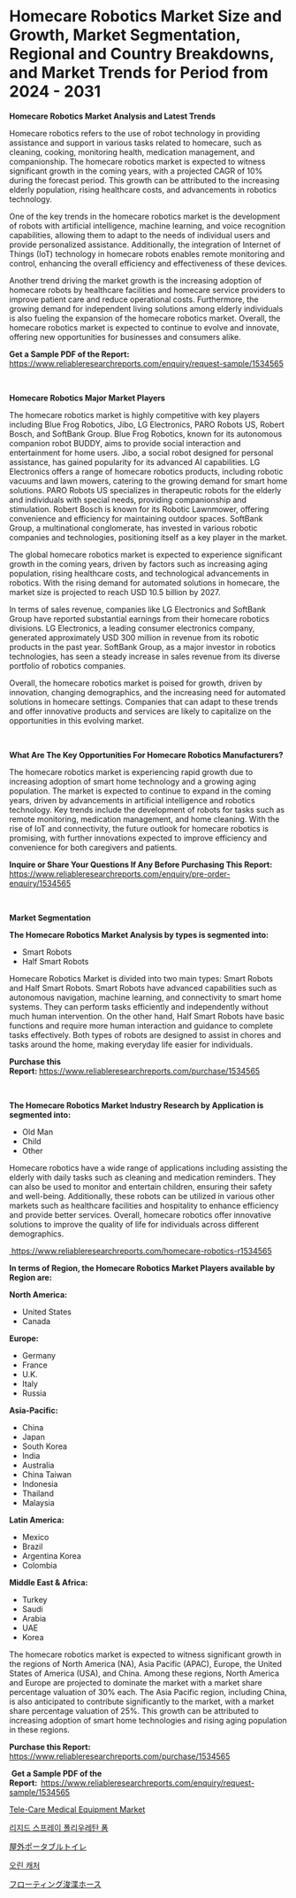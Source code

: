 <p><h1>Homecare Robotics Market Size and Growth, Market Segmentation, Regional and Country Breakdowns, and Market Trends for Period from 2024 -  2031</h1></p><p><strong>Homecare Robotics Market Analysis and Latest Trends</strong></p>
<p><p>Homecare robotics refers to the use of robot technology in providing assistance and support in various tasks related to homecare, such as cleaning, cooking, monitoring health, medication management, and companionship. The homecare robotics market is expected to witness significant growth in the coming years, with a projected CAGR of 10% during the forecast period. This growth can be attributed to the increasing elderly population, rising healthcare costs, and advancements in robotics technology.</p><p>One of the key trends in the homecare robotics market is the development of robots with artificial intelligence, machine learning, and voice recognition capabilities, allowing them to adapt to the needs of individual users and provide personalized assistance. Additionally, the integration of Internet of Things (IoT) technology in homecare robots enables remote monitoring and control, enhancing the overall efficiency and effectiveness of these devices.</p><p>Another trend driving the market growth is the increasing adoption of homecare robots by healthcare facilities and homecare service providers to improve patient care and reduce operational costs. Furthermore, the growing demand for independent living solutions among elderly individuals is also fueling the expansion of the homecare robotics market. Overall, the homecare robotics market is expected to continue to evolve and innovate, offering new opportunities for businesses and consumers alike.</p></p>
<p><strong>Get a Sample PDF of the Report:&nbsp;</strong> <a href="https://www.reliableresearchreports.com/enquiry/request-sample/1534565">https://www.reliableresearchreports.com/enquiry/request-sample/1534565</a></p>
<p>&nbsp;</p>
<p><strong>Homecare Robotics Major Market Players</strong></p>
<p><p>The homecare robotics market is highly competitive with key players including Blue Frog Robotics, Jibo, LG Electronics, PARO Robots US, Robert Bosch, and SoftBank Group. Blue Frog Robotics, known for its autonomous companion robot BUDDY, aims to provide social interaction and entertainment for home users. Jibo, a social robot designed for personal assistance, has gained popularity for its advanced AI capabilities. LG Electronics offers a range of homecare robotics products, including robotic vacuums and lawn mowers, catering to the growing demand for smart home solutions. PARO Robots US specializes in therapeutic robots for the elderly and individuals with special needs, providing companionship and stimulation. Robert Bosch is known for its Robotic Lawnmower, offering convenience and efficiency for maintaining outdoor spaces. SoftBank Group, a multinational conglomerate, has invested in various robotic companies and technologies, positioning itself as a key player in the market.</p><p>The global homecare robotics market is expected to experience significant growth in the coming years, driven by factors such as increasing aging population, rising healthcare costs, and technological advancements in robotics. With the rising demand for automated solutions in homecare, the market size is projected to reach USD 10.5 billion by 2027.</p><p>In terms of sales revenue, companies like LG Electronics and SoftBank Group have reported substantial earnings from their homecare robotics divisions. LG Electronics, a leading consumer electronics company, generated approximately USD 300 million in revenue from its robotic products in the past year. SoftBank Group, as a major investor in robotics technologies, has seen a steady increase in sales revenue from its diverse portfolio of robotics companies.</p><p>Overall, the homecare robotics market is poised for growth, driven by innovation, changing demographics, and the increasing need for automated solutions in homecare settings. Companies that can adapt to these trends and offer innovative products and services are likely to capitalize on the opportunities in this evolving market.</p></p>
<p>&nbsp;</p>
<p><strong>What Are The Key Opportunities For Homecare Robotics Manufacturers?</strong></p>
<p><p>The homecare robotics market is experiencing rapid growth due to increasing adoption of smart home technology and a growing aging population. The market is expected to continue to expand in the coming years, driven by advancements in artificial intelligence and robotics technology. Key trends include the development of robots for tasks such as remote monitoring, medication management, and home cleaning. With the rise of IoT and connectivity, the future outlook for homecare robotics is promising, with further innovations expected to improve efficiency and convenience for both caregivers and patients.</p></p>
<p><strong>Inquire or Share Your Questions If Any Before Purchasing This Report:</strong> <a href="https://www.reliableresearchreports.com/enquiry/pre-order-enquiry/1534565">https://www.reliableresearchreports.com/enquiry/pre-order-enquiry/1534565</a></p>
<p>&nbsp;</p>
<p><strong>Market Segmentation</strong></p>
<p><strong>The Homecare Robotics Market Analysis by types is segmented into:</strong></p>
<p><ul><li>Smart Robots</li><li>Half Smart Robots</li></ul></p>
<p><p>Homecare Robotics Market is divided into two main types: Smart Robots and Half Smart Robots. Smart Robots have advanced capabilities such as autonomous navigation, machine learning, and connectivity to smart home systems. They can perform tasks efficiently and independently without much human intervention. On the other hand, Half Smart Robots have basic functions and require more human interaction and guidance to complete tasks effectively. Both types of robots are designed to assist in chores and tasks around the home, making everyday life easier for individuals.</p></p>
<p><strong>Purchase this Report:&nbsp;</strong><a href="https://www.reliableresearchreports.com/purchase/1534565">https://www.reliableresearchreports.com/purchase/1534565</a></p>
<p>&nbsp;</p>
<p><strong>The Homecare Robotics Market Industry Research by Application is segmented into:</strong></p>
<p><ul><li>Old Man</li><li>Child</li><li>Other</li></ul></p>
<p><p>Homecare robotics have a wide range of applications including assisting the elderly with daily tasks such as cleaning and medication reminders. They can also be used to monitor and entertain children, ensuring their safety and well-being. Additionally, these robots can be utilized in various other markets such as healthcare facilities and hospitality to enhance efficiency and provide better services. Overall, homecare robotics offer innovative solutions to improve the quality of life for individuals across different demographics.</p></p>
<p><a href="https://www.reliableresearchreports.com/homecare-robotics-r1534565">&nbsp;https://www.reliableresearchreports.com/homecare-robotics-r1534565</a></p>
<p><strong>In terms of Region, the Homecare Robotics Market Players available by Region are:</strong></p>
<p>
    <p> <strong> North America: </strong>
        <ul>
            <li>United States</li>
            <li>Canada</li>
        </ul>
        </p> 
    <p> <strong> Europe: </strong>
        <ul>
            <li>Germany</li>
            <li>France</li>
            <li>U.K.</li>
            <li>Italy</li>
            <li>Russia</li>
        </ul>
        </p> 
    <p> <strong> Asia-Pacific: </strong>
        <ul>
            <li>China</li>
            <li>Japan</li>
            <li>South Korea</li>
            <li>India</li>
            <li>Australia</li>
            <li>China Taiwan</li>
            <li>Indonesia</li>
            <li>Thailand</li>
            <li>Malaysia</li>
        </ul>
        </p> 
    <p> <strong> Latin America: </strong>
        <ul>
            <li>Mexico</li>
            <li>Brazil</li>
            <li>Argentina Korea</li>
            <li>Colombia</li>
        </ul>
        </p> 
    <p> <strong> Middle East & Africa: </strong>
        <ul>
            <li>Turkey</li>
            <li>Saudi</li>
            <li>Arabia</li>
            <li>UAE</li>
            <li>Korea</li>
        </ul>
    </p>
    </p>
<p><p>The homecare robotics market is expected to witness significant growth in the regions of North America (NA), Asia Pacific (APAC), Europe, the United States of America (USA), and China. Among these regions, North America and Europe are projected to dominate the market with a market share percentage valuation of 30% each. The Asia Pacific region, including China, is also anticipated to contribute significantly to the market, with a market share percentage valuation of 25%. This growth can be attributed to increasing adoption of smart home technologies and rising aging population in these regions.</p></p>
<p><strong>Purchase this Report: </strong><a href="https://www.reliableresearchreports.com/purchase/1534565">https://www.reliableresearchreports.com/purchase/1534565</a></p>
<p>&nbsp;<strong>Get a Sample PDF of the Report:&nbsp;&nbsp;</strong><a href="https://www.reliableresearchreports.com/enquiry/request-sample/1534565">https://www.reliableresearchreports.com/enquiry/request-sample/1534565</a></p>
<p><strong></strong></p>
<p><p><a href="https://github.com/seekum/Market-Research-Report-List-2/blob/main/tele-care-medical-equipment-market.md">Tele-Care Medical Equipment Market</a></p><p><a href="https://medium.com/@daveblock56/%EA%B2%BD%EC%A7%81-%EC%8A%A4%ED%94%84%EB%A0%88%EC%9D%B4-%ED%8F%B4%EB%A6%AC%EC%9A%B0%EB%A0%88%ED%83%84-%ED%8F%BC-%EC%8B%9C%EC%9E%A5%EC%9D%80-%EC%8B%9C%EC%9E%A5-%EC%A0%90%EC%9C%A0%EC%9C%A8-%EC%8B%9C%EC%9E%A5-%EB%8F%99%ED%96%A5-%EB%B0%8F-%EC%8B%9C%EC%9E%A5-%EC%84%B1%EC%9E%A5%EC%97%90-%EA%B4%80%ED%95%9C-%EC%A0%95%EB%B3%B4%EB%A5%BC-%EC%A0%9C%EA%B3%B5%ED%95%A9%EB%8B%88%EB%8B%A4-d6fb18faf7d3">리지드 스프레이 폴리우레탄 폼</a></p><p><a href="https://medium.com/@addyserr7687/2024%E5%B9%B4%E3%81%8B%E3%82%892031%E5%B9%B4%E3%81%BE%E3%81%A7%E3%81%AE%E6%9C%9F%E9%96%93%E3%81%AB%E4%BA%88%E6%B8%AC%E3%81%95%E3%82%8C%E3%82%8B%E5%B1%8B%E5%A4%96%E3%83%9D%E3%83%BC%E3%82%BF%E3%83%96%E3%83%AB%E3%83%88%E3%82%A4%E3%83%AC%E5%B8%82%E5%A0%B4%E3%83%88%E3%83%AC%E3%83%B3%E3%83%89%E3%81%A8%E5%B8%82%E5%A0%B4%E5%88%86%E6%9E%90-c4c85bd16472">屋外ポータブルトイレ</a></p><p><a href="https://github.com/durgin521/Market-Research-Report-List-1/blob/main/138586846603.md">오린 캐처</a></p><p><a href="https://medium.com/@teridactyl90/%E6%B5%AE%E5%8B%95%E5%BC%8F%E6%B5%9A%E6%B8%AB%E3%83%9B%E3%83%BC%E3%82%B9%E5%B8%82%E5%A0%B4%E8%A6%8F%E6%A8%A1%E3%81%8A%E3%82%88%E3%81%B3%E5%B8%82%E5%A0%B4%E5%8B%95%E5%90%91-%E5%AE%8C%E5%85%A8%E3%81%AA%E6%A5%AD%E7%95%8C%E6%A6%82%E8%A6%81-2024%E5%B9%B4%E3%81%8B%E3%82%892031%E5%B9%B4-e74a02cc6dcb">フローティング浚渫ホース</a></p></p>